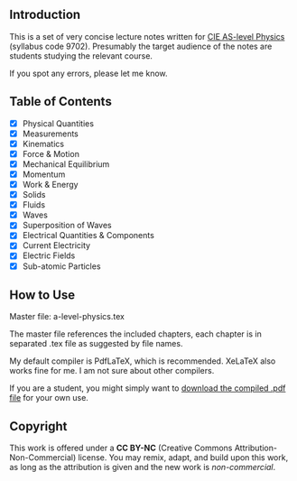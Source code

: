 ## Introduction

This is a set of very concise lecture notes written for [CIE AS-level Physics](https://www.cambridgeinternational.org/programmes-and-qualifications/cambridge-international-as-and-a-level-physics-9702/) (syllabus code 9702). Presumably the target audience of the notes are students studying the relevant course.

If you spot any errors, please let me know.

## Table of Contents

- [x] Physical Quantities
- [x] Measurements
- [x] Kinematics
- [x] Force & Motion
- [x] Mechanical Equilibrium
- [x] Momentum
- [x] Work & Energy
- [x] Solids
- [x] Fluids
- [x] Waves
- [x] Superposition of Waves
- [x] Electrical Quantities & Components
- [x] Current Electricity
- [x] Electric Fields
- [x] Sub-atomic Particles

## How to Use

Master file: a-level-physics.tex

The master file references the included chapters, each chapter is in separated .tex file as suggested by file names.

My default compiler is PdfLaTeX, which is recommended. XeLaTeX also works fine for me. I am not sure about other compilers.

If you are a student, you might simply want to [download the compiled .pdf file](https://github.com/yuhao-yang-cy/asphysics/blob/master/asphysics.pdf) for your own use.

## Copyright

This work is offered under a **CC BY-NC** (Creative Commons Attribution-Non-Commercial) license. You may remix, adapt, and build upon this work, as long as the attribution is given and the new work is *non-commercial*.

